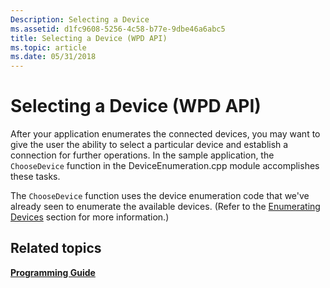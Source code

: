 ```yaml
---
Description: Selecting a Device
ms.assetid: d1fc9608-5256-4c58-b77e-9dbe46a6abc5
title: Selecting a Device (WPD API)
ms.topic: article
ms.date: 05/31/2018
---
```


# Selecting a Device (WPD API)

After your application enumerates the connected devices, you may want to give the user the ability to select a particular device and establish a connection for further operations. In the sample application, the `ChooseDevice` function in the DeviceEnumeration.cpp module accomplishes these tasks.

The `ChooseDevice` function uses the device enumeration code that we've already seen to enumerate the available devices. (Refer to the [Enumerating Devices](enumerating-devices.md) section for more information.)

## Related topics

<dl> <dt>

[**Programming Guide**](programming-guide.md)
</dt> </dl>

 

 



